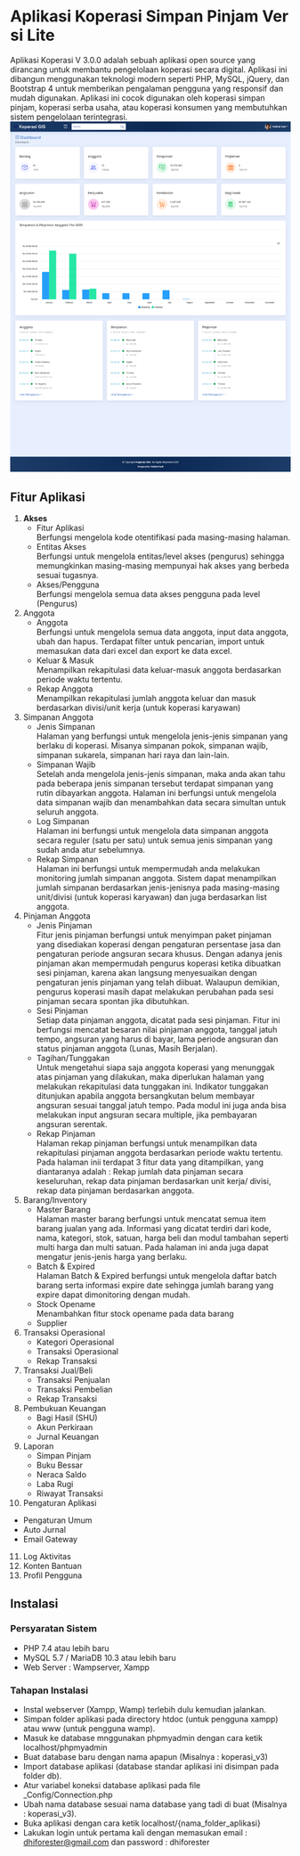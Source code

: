 # Aplikasi Koperasi Simpan Pinjam Ver si Lite
Aplikasi Koperasi V 3.0.0 adalah sebuah aplikasi open source yang dirancang untuk membantu pengelolaan koperasi secara digital. Aplikasi ini dibangun menggunakan teknologi modern seperti PHP, MySQL, jQuery, dan Bootstrap 4 untuk memberikan pengalaman pengguna yang responsif dan mudah digunakan. Aplikasi ini cocok digunakan oleh koperasi simpan pinjam, koperasi serba usaha, atau koperasi konsumen yang membutuhkan sistem pengelolaan terintegrasi.
![Logo](./assets/img/screenshot/dashboard.png)

## Fitur Aplikasi
1. **Akses**    
    - Fitur Aplikasi <br>
    Berfungsi mengelola kode otentifikasi pada masing-masing halaman.
    - Entitas Akses <br>
    Berfungsi untuk mengelola entitas/level akses (pengurus) sehingga memungkinkan masing-masing mempunyai hak akses yang berbeda sesuai tugasnya.
    - Akses/Pengguna <br>
    Berfungsi mengelola semua data akses pengguna pada level (Pengurus)
2. Anggota
   - Anggota<br> 
     Berfungsi untuk mengelola semua data anggota, input data anggota, ubah dan hapus. Terdapat filter untuk pencarian, import untuk memasukan data dari excel dan export ke data excel.
   - Keluar & Masuk <br> 
     Menampilkan rekapitulasi data keluar-masuk anggota berdasarkan periode waktu tertentu.
   - Rekap Anggota <br> 
     Menampilkan rekapitulasi jumlah anggota keluar dan masuk berdasarkan divisi/unit kerja (untuk koperasi karyawan)
3. Simpanan Anggota
   - Jenis Simpanan<br> 
     Halaman yang berfungsi untuk mengelola jenis-jenis simpanan yang berlaku di koperasi. Misanya simpanan pokok, simpanan wajib, simpanan sukarela, simpanan hari raya dan lain-lain.
   - Simpanan Wajib<br> 
     Setelah anda mengelola jenis-jenis simpanan, maka anda akan tahu pada beberapa jenis simpanan tersebut terdapat simpanan yang rutin dibayarkan anggota. Halaman ini berfungsi untuk mengelola data simpanan wajib dan menambahkan data secara simultan untuk seluruh anggota.
   - Log Simpanan<br>
     Halaman ini berfungsi untuk mengelola data simpanan anggota secara reguler (satu per satu) untuk semua jenis simpanan yang sudah anda atur sebelumnya.
   - Rekap Simpanan<br>
     Halaman ini berfungsi untuk mempermudah anda melakukan monitoring jumlah simpanan anggota. Sistem dapat menampilkan jumlah simpanan berdasarkan jenis-jenisnya pada masing-masing unit/divisi (untuk koperasi karyawan) dan juga berdasarkan list anggota.
4. Pinjaman Anggota
   - Jenis Pinjaman<br>
     Fitur jenis pinjaman berfungsi untuk menyimpan paket pinjaman yang disediakan koperasi dengan pengaturan persentase jasa dan pengaturan periode angsuran secara khusus. Dengan adanya jenis pinjaman akan mempermudah pengurus koperasi ketika dibuatkan sesi pinjaman, karena akan langsung menyesuaikan dengan pengaturan jenis pinjaman yang telah diibuat. Walaupun demikian, pengurus koperasi masih dapat melakukan perubahan pada sesi pinjaman secara spontan jika dibutuhkan.
   - Sesi Pinjaman<br>
     Setiap data pinjaman anggota, dicatat pada sesi pinjaman. Fitur ini berfungsi mencatat besaran nilai pinjaman anggota, tanggal jatuh tempo, angsuran yang harus di bayar, lama periode angsuran dan status pinjaman anggota (Lunas, Masih Berjalan).
   - Tagihan/Tunggakan<br>
     Untuk mengetahui siapa saja anggota koperasi yang menunggak atas pinjaman yang dilakukan, maka diperlukan halaman yang melakukan rekapitulasi data tunggakan ini. Indikator tunggakan ditunjukan apabila anggota bersangkutan belum membayar angsuran sesuai tanggal jatuh tempo. Pada modul ini juga anda bisa melakukan input angsuran secara multiple, jika pembayaran angsuran serentak.
   - Rekap Pinjaman<br>
     Halaman rekap pinjaman berfungsi untuk menampilkan data rekapitulasi pinjaman anggota berdasarkan periode waktu tertentu. Pada halaman inii terdapat 3 fitur data yang ditampilkan, yang diantaranya adalah : Rekap jumlah data pinjaman secara keseluruhan, rekap data pinjaman berdasarkan unit kerja/ divisi, rekap data pinjaman berdasarkan anggota.
5. Barang/Inventory
   - Master Barang<br>
      Halaman master barang berfungsi untuk mencatat semua item barang jualan yang ada. Informasi yang dicatat terdiri dari kode, nama, kategori, stok, satuan, harga beli dan modul tambahan seperti multi harga dan multi satuan. Pada halaman ini anda juga dapat mengatur jenis-jenis harga yang berlaku.
   - Batch & Expired<br>
    Halaman Batch & Expired berfungsi untuk mengelola daftar batch barang serta informasi expire date sehingga jumlah barang yang expire dapat dimonitoring dengan mudah.
   - Stock Opename<br>
   Menambahkan fitur stock opename pada data barang
   - Supplier
6. Transaksi Operasional
   - Kategori Operasional
   - Transaksi Operasional
   - Rekap Transaksi
7. Transaksi Jual/Beli
   - Transaksi Penjualan
   - Transaksi Pembelian
   - Rekap Transaksi
8. Pembukuan Keuangan
   - Bagi Hasil (SHU)
   - Akun Perkiraan
   - Jurnal Keuangan
9. Laporan
   - Simpan Pinjam
   - Buku Bessar
   - Neraca Saldo
   - Laba Rugi
   - Riwayat Transaksi
10. Pengaturan Aplikasi
   - Pengaturan Umum
   - Auto Jurnal
   - Email Gateway
11. Log Aktivitas
12. Konten Bantuan
13. Profil Pengguna

## Instalasi
### Persyaratan Sistem
- PHP 7.4 atau lebih baru
- MySQL 5.7 / MariaDB 10.3 atau lebih baru
- Web Server : Wampserver, Xampp
### Tahapan Instalasi
- Instal webserver (Xampp, Wamp) terlebih dulu kemudian jalankan.
- Simpan folder aplikasi pada directory htdoc (untuk pengguna xampp) atau www (untuk pengguna wamp).
- Masuk ke database mnggunakan phpmyadmin dengan cara ketik localhost/phpmyadmin
- Buat database baru dengan nama apapun (Misalnya : koperasi_v3)
- Import database aplikasi (database standar aplikasi ini disimpan pada folder db).
- Atur variabel koneksi database aplikasi pada file _Config/Connection.php
- Ubah nama database sesuai nama database yang tadi di buat (Misalnya : koperasi_v3).
- Buka aplikasi dengan cara ketik localhost/{nama_folder_aplikasi}
- Lakukan login untuk pertama kali dengan memasukan email : dhiforester@gmail.com dan password : dhiforester





